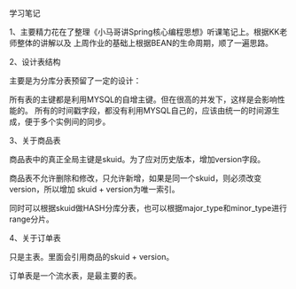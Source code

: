 学习笔记

1、主要精力花在了整理《小马哥讲Spring核心编程思想》听课笔记上。根据KK老师整体的讲解以及
上周作业的基础上根据BEAN的生命周期，顺了一遍思路。

2、设计表结构

主要是为分库分表预留了一定的设计：

所有表的主键都是利用MYSQL的自增主键。但在很高的并发下，这样是会影响性能的。
所有的时间戳字段，都没有利用MYSQL自己的，应该由统一的时间源生成，便于多个实例间的同步。

3、关于商品表

商品表中的真正全局主键是skuid。为了应对历史版本，增加version字段。

商品表不允许删除和修改，只允许新增，如果是同一个skuid，则必须改变version，所以增加
skuid + version为唯一索引。

同时可以根据skuid做HASH分库分表，也可以根据major_type和minor_type进行range分片。

4、关于订单表

只是主表。里面会引用商品的skuid + version。

订单表是一个流水表，是最主要的表。